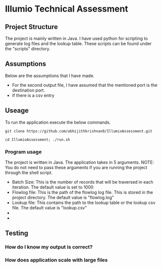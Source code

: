 # Illumio Technical Assessment

## Project Structure

The project is mainly written in Java. I have used python for scripting to generate log files and the lookup table. These scripts can be found under the "scripts" directory.

## Assumptions

Below are the assumptions that I have made.

* For the second output file, I have assumed that the mentioned port is the destination port.
* If there is a csv entry  

## Useage

To run the application execute the below commands.   
```
git clone https://github.com/abhijithkrishnan0/IllumioAssessment.git

cd IllumioAssessment; ./run.sh
```


### Program usage
The project is written in Java. The application takes in 5 arguments.
NOTE: You do not need to pass these arguments if you are running the project through the shell script.
* Batch Size: This is the number of records that will be traversed in each iteration. The default value is set to 1000
* Flowlog file: This is the path of the flowlog log file. This is stored in the project directory. The default value is "flowlog.log"
* Lookup file: This contains the path to the lookup table or the lookup csv file. The default value is "lookup.csv"
* 
* 


## Testing

### How do I know my output is correct?

### How does application scale with large files




